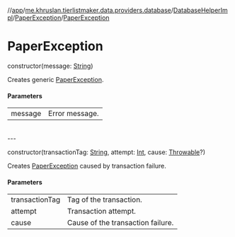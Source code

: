 //[app](../../../../index.md)/[me.khruslan.tierlistmaker.data.providers.database](../../index.md)/[DatabaseHelperImpl](../index.md)/[PaperException](index.md)/[PaperException](-paper-exception.md)

# PaperException

constructor(message: [String](https://kotlinlang.org/api/latest/jvm/stdlib/kotlin/-string/index.html))

Creates generic [PaperException](index.md).

#### Parameters

| | |
|---|---|
| message | Error message. |
<br>
---
<br>

constructor(transactionTag: [String](https://kotlinlang.org/api/latest/jvm/stdlib/kotlin/-string/index.html), attempt: [Int](https://kotlinlang.org/api/latest/jvm/stdlib/kotlin/-int/index.html), cause: [Throwable](https://kotlinlang.org/api/latest/jvm/stdlib/kotlin/-throwable/index.html)?)

Creates [PaperException](index.md) caused by transaction failure.

#### Parameters

| | |
|---|---|
| transactionTag | Tag of the transaction. |
| attempt | Transaction attempt. |
| cause | Cause of the transaction failure. |
